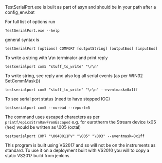 TestSerialPort.exe is built as part of asyn and should be in your path after a config_env.bat

For full list of options run
```
TestSerialPort.exe --help
```
general syntax is
```
testSerialPort [options] COMPORT [outputString] [outputEos] [inputEos]
```
To write a string with \\r\\n terminator and print reply
```
testserialport com5 "stuff_to_write" "\r\n"
```
To write string, see reply and also log all serial events (as per WIN32 SetCommMask())
```
testserialport com5 "stuff_to_write" "\r\n" --eventmask=0x1ff
```
To see serial port status (need to have stopped IOC)
```
testserialport com5 --noread --report=5
```
The command uses escaped characters as per `printf/epicsStrnRawFromEscaped` e.g. for eurotherm the Stream device \\x05 (hex) would be written as \\005 (octal)
```
testserialport COM7 "\0040011PV" "\005" "\003" --eventmask=0x1ff
```

This program is built using VS2017 and so will not be on the instruments as standard. To use it on a deployment built with VS2010 you will to copy a static VS2017 build from jenkins.